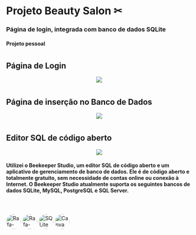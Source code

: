 <h1>Projeto Beauty Salon ✂ </h1>
<h3>Página de login, integrada com banco de dados SQLite</h3>
<h4>Projeto pessoal</h4>

<h1></h1>
<h2>Página de Login</h2>
<p align="center">
  <img src="https://media.discordapp.net/attachments/912686424497733667/930819340381618207/Captura_de_Tela_207.png?width=341&height=406" />
</p>

<h1></h1>
<h2>Página de inserção no Banco de Dados</h2>
<p align="center">
  <img src="https://media.discordapp.net/attachments/912686424497733667/930820889400979456/Captura_de_Tela_208.png?width=347&height=406" />
</p>

<h1></h1>
<h2>Editor SQL de código aberto</h2>
<p align="center">
  <img src="https://media.discordapp.net/attachments/912686424497733667/930829886216613898/Captura_de_Tela_209.png?width=810&height=406" />
 </p>
 <h4>Utilizei o Beekeeper Studio, um editor SQL de código aberto e um aplicativo de gerenciamento de banco de dados. Ele é de código aberto e totalmente gratuito, sem necessidade de contas online ou conexão à Internet. O Beekeeper Studio atualmente suporta os seguintes bancos de dados SQLite, MySQL, PostgreSQL e SQL Server.</h4>
 
<h1></h1>
<div style="display: inline_block"><br>
<img align="center" alt="Rafa-Python" height="40" style="border-radius:50px;" src="http://ForTheBadge.com/images/badges/made-with-python.svg" /> 
<img align="center" alt="Rafa-Python" height="40" style="border-radius:50px;"
     src='https://img.shields.io/badge/Python-3776AB?style=for-the-badge&logo=python&logoColor=white' alt='python'/>
<img align="center" alt="SQLite" height="40" style="border-radius:50px;"
     src="https://img.shields.io/badge/sqlite-%2307405e.svg?style=for-the-badge&logo=sqlite&logoColor=white" />
  <img align="center" alt="Canva" height="40" style="border-radius:50px;"
       src="https://img.shields.io/badge/Canva-%2300C4CC.svg?style=for-the-badge&logo=Canva&logoColor=white" />
